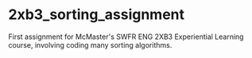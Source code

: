 # 2xb3_sorting_assignment

First assignment for McMaster's SWFR ENG 2XB3 Experiential Learning course, involving coding many sorting algorithms.
